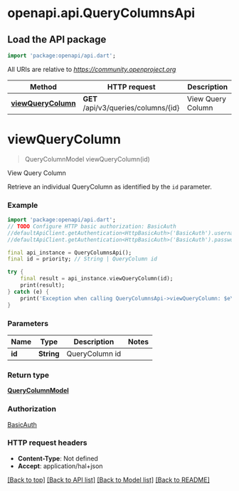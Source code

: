 # openapi.api.QueryColumnsApi

## Load the API package
```dart
import 'package:openapi/api.dart';
```

All URIs are relative to *https://community.openproject.org*

Method | HTTP request | Description
------------- | ------------- | -------------
[**viewQueryColumn**](QueryColumnsApi.md#viewquerycolumn) | **GET** /api/v3/queries/columns/{id} | View Query Column


# **viewQueryColumn**
> QueryColumnModel viewQueryColumn(id)

View Query Column

Retrieve an individual QueryColumn as identified by the `id` parameter.

### Example
```dart
import 'package:openapi/api.dart';
// TODO Configure HTTP basic authorization: BasicAuth
//defaultApiClient.getAuthentication<HttpBasicAuth>('BasicAuth').username = 'YOUR_USERNAME'
//defaultApiClient.getAuthentication<HttpBasicAuth>('BasicAuth').password = 'YOUR_PASSWORD';

final api_instance = QueryColumnsApi();
final id = priority; // String | QueryColumn id

try {
    final result = api_instance.viewQueryColumn(id);
    print(result);
} catch (e) {
    print('Exception when calling QueryColumnsApi->viewQueryColumn: $e\n');
}
```

### Parameters

Name | Type | Description  | Notes
------------- | ------------- | ------------- | -------------
 **id** | **String**| QueryColumn id | 

### Return type

[**QueryColumnModel**](QueryColumnModel.md)

### Authorization

[BasicAuth](../README.md#BasicAuth)

### HTTP request headers

 - **Content-Type**: Not defined
 - **Accept**: application/hal+json

[[Back to top]](#) [[Back to API list]](../README.md#documentation-for-api-endpoints) [[Back to Model list]](../README.md#documentation-for-models) [[Back to README]](../README.md)

